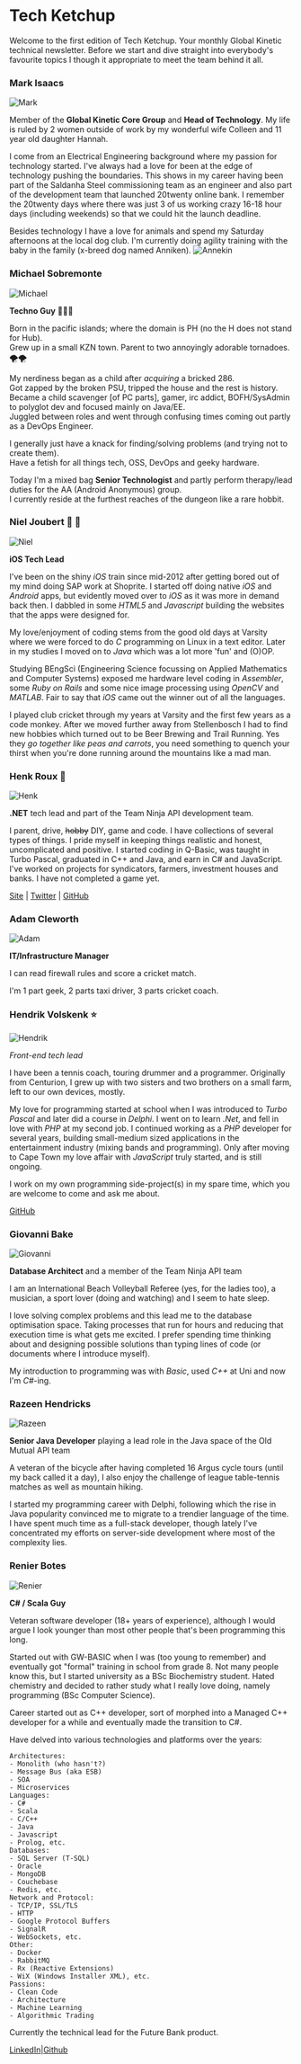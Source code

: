 # Tech Ketchup

Welcome to the first edition of Tech Ketchup. Your monthly Global Kinetic technical newsletter.
Before we start and dive straight into everybody's favourite topics I though it appropriate to meet
the team behind it all.

### Mark Isaacs

![Mark](MarkIsaacs.jpg)

Member of the **Global Kinetic Core Group** and **Head of Technology**.
My life is ruled by 2 women outside of work by my wonderful wife Colleen and 11 year old daughter Hannah.

I come from an Electrical Engineering background where my passion for technology started.
I've always had a love for been at the edge of technology pushing the boundaries.
This shows in my career having been part of the Saldanha Steel commissioning team as an engineer and also part of the development team that launched 20twenty online bank.
I remember the 20twenty days where there was just 3 of us working crazy 16-18 hour days (including weekends) so that we could hit the launch deadline.

Besides technology I have a love for animals and spend my Saturday afternoons at the local dog club.
I'm currently doing agility training with the baby in the family (x-breed dog named Anniken).
![Annekin](Annekin.jpg)

### Michael Sobremonte

![Michael](michaels.png)

**Techno Guy** 👨‍💻🤖

Born in the pacific islands; where the domain is PH (no the H does not stand for Hub).  
Grew up in a small KZN town. Parent to two annoyingly adorable tornadoes. 🌪️🌪️

My nerdiness began as a child after _acquiring_ a bricked 286.  
Got zapped by the broken PSU, tripped the house and the rest is history.  
Became a child scavenger [of PC parts], gamer, irc addict, BOFH/SysAdmin to polyglot dev and focused mainly on Java/EE.  
Juggled between roles and went through confusing times coming out partly as a DevOps Engineer.

I generally just have a knack for finding/solving problems (and trying not to create them).  
Have a fetish for all things tech, OSS, DevOps and geeky hardware.

Today I'm a mixed bag **Senior Technologist** and partly perform therapy/lead duties for the AA (Android Anonymous) group.  
I currently reside at the furthest reaches of the dungeon like a rare hobbit.

### Niel Joubert :beer: :running:

![Niel](NielJoubert.jpg)

**iOS Tech Lead**

I've been on the shiny _iOS_ train since mid-2012 after getting bored out of my mind doing SAP work at Shoprite. I started off doing native _iOS_ and _Android_ apps, but evidently moved over to _iOS_ as it was more in demand back then. I dabbled in some _HTML5_ and _Javascript_ building the websites that the apps were designed for.

My love/enjoyment of coding stems from the good old days at Varsity where we were forced to do _C_ programming on Linux in a text editor. Later in my studies I moved on to _Java_ which was a lot more 'fun' and (O)OP.

Studying BEngSci (Engineering Science focussing on Applied Mathematics and Computer Systems) exposed me hardware level coding in _Assembler_, some _Ruby on Rails_ and some nice image processing using _OpenCV_ and _MATLAB_. Fair to say that _iOS_ came out the winner out of all the languages.

I played club cricket through my years at Varsity and the first few years as a code monkey. After we moved further away from Stellenbosch I had to find new hobbies which turned out to be Beer Brewing and Trail Running. Yes they _go together like peas and carrots_, you need something to quench your thirst when you're done running around the mountains like a mad man.


### Henk Roux :wrench:

![Henk](henkroux.jpg)

**.NET** tech lead and part of the Team Ninja API development team.

I parent, drive, <s>hobby</s> DIY, game and code. I have collections of several types of things. I
pride myself in keeping things realistic and honest, uncomplicated and positive. I started coding in
Q-Basic, was taught in Turbo Pascal, graduated in C++ and Java, and earn in C# and JavaScript.
I've worked on projects for syndicators, farmers, investment houses and banks. I have not completed
a game yet.

[Site](http://www.helloserve.com) | [Twitter](https://twitter.com/helloserve) | [GitHub](https://github.com/helloserve)

### Adam Cleworth

![Adam](AdamCleworth.jpg)

**IT/Infrastructure Manager**

I can read firewall rules and score a cricket match.

I'm 1 part geek, 2 parts taxi driver, 3 parts cricket coach.

### Hendrik Volskenk :star:

![Hendrik](hendrik-volschenk.jpg)

_Front-end tech lead_

I have been a tennis coach, touring drummer and a programmer. Originally from Centurion, I grew up
with two sisters and two brothers on a small farm, left to our own devices, mostly.

My love for programming started at school when I was introduced to _Turbo Pascal_ and later did a
course in _Delphi_. I went on to learn _.Net_, and fell in love with _PHP_ at my second job.
I continued working as a _PHP_ developer for several years, building small-medium sized applications
in the entertainment industry (mixing bands and programming). Only after moving to Cape Town my love
affair with _JavaScript_ truly started, and is still ongoing.

I work on my own programming side-project(s) in my spare time, which you are welcome to come and ask
me about.

[GitHub](https://github.com/hvolschenk)

### Giovanni Bake

![Giovanni](GiovanniBake.jpg)

**Database Architect** and a member of the Team Ninja API team

I am an International Beach Volleyball Referee (yes, for the ladies too), a musician, a sport lover
(doing and watching) and I seem to hate sleep.

I love solving complex problems and this lead me to the database optimisation space. Taking processes
that run for hours and reducing that execution time is what gets me excited. I prefer spending time
thinking about and designing possible solutions than typing lines of code (or documents where I
introduce myself).

My introduction to programming was with _Basic_, used _C++_ at Uni and now I'm _C#_-ing.

### Razeen Hendricks

![Razeen](RazeenHendricks.jpg)

**Senior Java Developer** playing a lead role in the Java space of the Old Mutual API team

A veteran of the bicycle after having completed 16 Argus cycle tours (until my back called it a day), I
also enjoy the challenge of league table-tennis matches as well as mountain hiking.

I started my programming career with Delphi, following which the rise in Java popularity convinced me
to migrate to a trendier language of the time. I have spent much time as a full-stack developer, though
lately I've concentrated my efforts on server-side development where most of the complexity lies.

### Renier Botes

![Renier](RenierBotes.jpg)

**C# / Scala Guy**

Veteran software developer (18+ years of experience), although I would argue I look younger than most other people that's been programming this long.

Started out with GW-BASIC when I was (too young to remember) and eventually got "formal" training in school from grade 8.
Not many people know this, but I started university as a BSc Biochemistry student.
Hated chemistry and decided to rather study what I really love doing, namely programming (BSc Computer Science).

Career started out as C++ developer, sort of morphed into a Managed C++ developer for a while and eventually made the transition to C#.

Have delved into various technologies and platforms over the years:
```
Architectures:
- Monolith (who hasn't?)
- Message Bus (aka ESB)
- SOA
- Microservices
Languages:
- C#
- Scala
- C/C++
- Java
- Javascript
- Prolog, etc.
Databases:
- SQL Server (T-SQL)
- Oracle
- MongoDB
- Couchebase
- Redis, etc.
Network and Protocol:
- TCP/IP, SSL/TLS
- HTTP
- Google Protocol Buffers
- SignalR
- WebSockets, etc.
Other:
- Docker
- RabbitMQ
- Rx (Reactive Extensions)
- WiX (Windows Installer XML), etc.
Passions:
- Clean Code
- Architecture
- Machine Learning
- Algorithmic Trading
```

Currently the technical lead for the Future Bank product.

[LinkedIn](https://www.linkedin.com/in/renierbotes)|[Github](https://github.com/renierb)